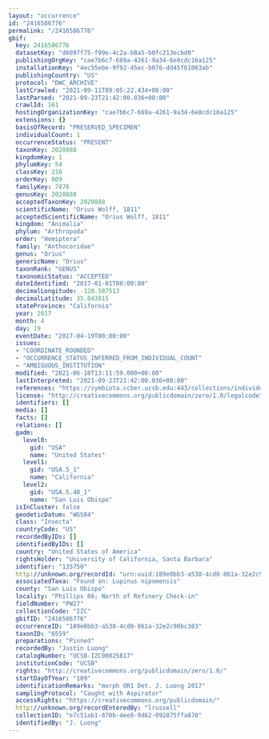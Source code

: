 ```yaml
---
layout: "occurrence"
id: "2416586776"
permalink: "/2416586776"
gbif:
  key: 2416586776
  datasetKey: "d6097f75-f99e-4c2a-b8a5-b0fc213ecbd0"
  publishingOrgKey: "cae7b6c7-669a-4261-9a34-6e8cdc16a125"
  installationKey: "4ec55ebe-9f92-45ec-b076-dd45f61003ab"
  publishingCountry: "US"
  protocol: "DWC_ARCHIVE"
  lastCrawled: "2021-09-11T09:05:22.434+00:00"
  lastParsed: "2021-09-23T21:42:00.036+00:00"
  crawlId: 161
  hostingOrganizationKey: "cae7b6c7-669a-4261-9a34-6e8cdc16a125"
  extensions: {}
  basisOfRecord: "PRESERVED_SPECIMEN"
  individualCount: 1
  occurrenceStatus: "PRESENT"
  taxonKey: 2020888
  kingdomKey: 1
  phylumKey: 54
  classKey: 216
  orderKey: 809
  familyKey: 7876
  genusKey: 2020888
  acceptedTaxonKey: 2020888
  scientificName: "Orius Wolff, 1811"
  acceptedScientificName: "Orius Wolff, 1811"
  kingdom: "Animalia"
  phylum: "Arthropoda"
  order: "Hemiptera"
  family: "Anthocoridae"
  genus: "Orius"
  genericName: "Orius"
  taxonRank: "GENUS"
  taxonomicStatus: "ACCEPTED"
  dateIdentified: "2017-01-01T00:00:00"
  decimalLongitude: -120.587513
  decimalLatitude: 35.043815
  stateProvince: "California"
  year: 2017
  month: 4
  day: 19
  eventDate: "2017-04-19T00:00:00"
  issues:
  - "COORDINATE_ROUNDED"
  - "OCCURRENCE_STATUS_INFERRED_FROM_INDIVIDUAL_COUNT"
  - "AMBIGUOUS_INSTITUTION"
  modified: "2021-06-10T13:11:59.000+00:00"
  lastInterpreted: "2021-09-23T21:42:00.036+00:00"
  references: "https://symbiota.ccber.ucsb.edu:443/collections/individual/index.php?occid=135750"
  license: "http://creativecommons.org/publicdomain/zero/1.0/legalcode"
  identifiers: []
  media: []
  facts: []
  relations: []
  gadm:
    level0:
      gid: "USA"
      name: "United States"
    level1:
      gid: "USA.5_1"
      name: "California"
    level2:
      gid: "USA.5.40_1"
      name: "San Luis Obispo"
  isInCluster: false
  geodeticDatum: "WGS84"
  class: "Insecta"
  countryCode: "US"
  recordedByIDs: []
  identifiedByIDs: []
  country: "United States of America"
  rightsHolder: "University of California, Santa Barbara"
  identifier: "135750"
  http://unknown.org/recordId: "urn:uuid:189e0bb3-a538-4cd0-861a-32e2c90bc383"
  associatedTaxa: "Found on: Lupinus nipomensis"
  county: "San Luis Obispo"
  locality: "Phillips 66; North of Refinery Check-in"
  fieldNumber: "PW27"
  collectionCode: "IZC"
  gbifID: "2416586776"
  occurrenceID: "189e0bb3-a538-4cd0-861a-32e2c90bc383"
  taxonID: "6559"
  preparations: "Pinned"
  recordedBy: "Justin Luong"
  catalogNumber: "UCSB-IZC00025817"
  institutionCode: "UCSB"
  rights: "http://creativecommons.org/publicdomain/zero/1.0/"
  startDayOfYear: "109"
  identificationRemarks: "morph OR1 Det. J. Luong 2017"
  samplingProtocol: "Caught with Aspirator"
  accessRights: "https://creativecommons.org/publicdomain/"
  http://unknown.org/recordEnteredBy: "lrussell"
  collectionID: "e7c51ab1-870b-4ee8-9d62-092875ffa870"
  identifiedBy: "J. Luong"
---
```


